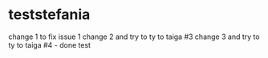 # teststefania
change 1 to fix issue 1
change 2 and try to ty to taiga #3
change 3 and try to ty to taiga #4 - done
test
